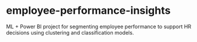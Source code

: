 # employee-performance-insights
ML + Power BI project for segmenting employee performance to support HR decisions using clustering and classification models.
